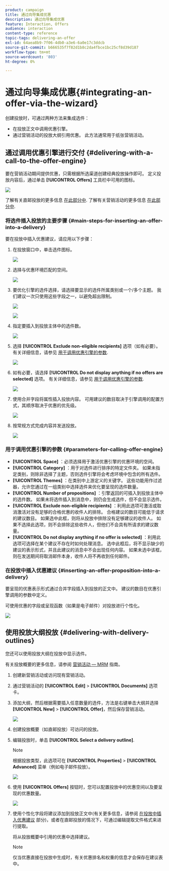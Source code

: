 ```yaml
---
product: campaign
title: 通过向导集成优惠
description: 通过向导集成优惠
feature: Interaction, Offers
audience: interaction
content-type: reference
topic-tags: delivering-an-offer
exl-id: 64aea8b9-7f06-4db0-a3e6-6a0e17c3ddcb
source-git-commit: b666535f7f82d1b8c2da4fbce1bc25cf8d39d187
workflow-type: tm+mt
source-wordcount: '803'
ht-degree: 0%

---
```


# 通过向导集成优惠{#integrating-an-offer-via-the-wizard}



创建投放时，可通过两种方法来集成选件：

* 在投放正文中调用优惠引擎。
* 通过营销活动的投放大纲引用优惠。 此方法通常用于纸张营销活动。

## 通过调用优惠引擎进行交付 {#delivering-with-a-call-to-the-offer-engine}

要在营销活动期间提供优惠，只需根据所选渠道创建经典投放操作即可。 定义投放内容后，通过单击 **[!UICONTROL Offers]** 工具栏中可用的图标。

![](assets/offer_delivery_009.png)

了解有关直邮投放的更多信息 [在此部分中](../../delivery/using/about-direct-mail-channel.md). 了解有关营销活动的更多信息 [在此部分中](../../campaign/using/setting-up-marketing-campaigns.md).

### 将选件插入投放的主要步骤 {#main-steps-for-inserting-an-offer-into-a-delivery}

要在投放中插入优惠建议，请应用以下步骤：

1. 在投放窗口中，单击选件图标。

   ![](assets/offer_delivery_001.png)

1. 选择与优惠环境匹配的空间。

   ![](assets/offer_delivery_002.png)

1. 要优化引擎的选件选择，请选择要显示的选件所属类别或一个/多个主题。 我们建议一次只使用这些字段之一，以避免超出限制。

   ![](assets/offer_delivery_003.png)

   ![](assets/offer_delivery_004.png)

1. 指定要插入到投放主体中的选件数。

   ![](assets/offer_delivery_005.png)

1. 选择 **[!UICONTROL Exclude non-eligible recipients]** 选项（如有必要）。 有关详细信息，请参见 [用于调用优惠引擎的参数](#parameters-for-calling-offer-engine).

   ![](assets/offer_delivery_006.png)

1. 如有必要，请选择 **[!UICONTROL Do not display anything if no offers are selected]** 选项。 有关详细信息，请参见 [用于调用优惠引擎的参数](#parameters-for-calling-offer-engine).

   ![](assets/offer_delivery_007.png)

1. 使用合并字段将属性插入投放内容。 可用建议的数目取决于引擎调用的配置方式，其顺序取决于优惠的优先级。

   ![](assets/offer_delivery_008.png)

1. 按常规方式完成内容并发送投放。

   ![](assets/offer_delivery_010.png)

### 用于调用优惠引擎的参数 {#parameters-for-calling-offer-engine}

* **[!UICONTROL Space]** ：必须选择用于激活优惠引擎的优惠环境的空间。
* **[!UICONTROL Category]** ：用于对选件进行排序的特定文件夹。 如果未指定类别，则除非选择了主题，否则选件引擎将会考虑环境中包含的所有选件。
* **[!UICONTROL Themes]** ：在类别中上游定义的关键字。 这些功能用作过滤器，允许您通过在一组类别中选择选件来优化要呈现的选件数量。
* **[!UICONTROL Number of propositions]** ：引擎返回的可插入到投放主体中的选件数。 如果未将选件插入到消息中，则仍会生成选件，但不会显示选件。
* **[!UICONTROL Exclude non-eligible recipients]** ：利用此选项可激活或取消激活对没有足够的合格优惠的收件人的排除。 合格建议的数目可能低于请求的建议数目。 如果选中此框，则将从投放中排除没有足够建议的收件人。 如果不选择此选项，则不会排除这些收件人，但他们不会具有所请求的建议数量。
* **[!UICONTROL Do not display anything if no offer is selected]** ：利用此选项可选择在某个建议不存在时如何处理消息。 选中此框后，将不显示缺少的建议的表示形式，并且此建议的消息中不会出现任何内容。 如果未选中该框，则在发送期间将取消邮件本身，收件人将不再收到任何邮件。

### 在投放中插入优惠建议 {#inserting-an-offer-proposition-into-a-delivery}

要呈现的优惠表示形式通过合并字段插入到投放的正文中。 建议的数目在优惠引擎调用的参数中定义。

可使用优惠的字段或呈现函数（如果是电子邮件）对投放进行个性化。

![](assets/offer_delivery_011.png)

## 使用投放大纲投放 {#delivering-with-delivery-outlines}

您还可以使用投放大纲在投放中显示选件。

有关投放概要的更多信息，请参阅 [营销活动 — MRM](../../campaign/using/marketing-campaign-deliveries.md#associating-and-structuring-resources-linked-via-a-delivery-outline) 指南。

1. 创建新营销活动或访问现有营销活动。
1. 通过营销活动的 **[!UICONTROL Edit]** > **[!UICONTROL Documents]** 选项卡。
1. 添加大纲，然后根据需要插入任意数量的选件，方法是右键单击大纲并选择 **[!UICONTROL New]** > **[!UICONTROL Offer]**，然后保存营销活动。

   ![](assets/int_compo_offre1.png)

1. 创建投放概要（如直邮投放）可访问的投放。
1. 编辑投放时，单击 **[!UICONTROL Select a delivery outline]**.

   >[!NOTE]
   >
   >根据投放类型，此选项可在 **[!UICONTROL Properties]** > **[!UICONTROL Advanced]** 菜单（例如电子邮件投放）。

   ![](assets/int_compo_offre2.png)

1. 使用 **[!UICONTROL Offers]** 按钮时，您可以配置投放中的优惠空间以及要呈现的优惠数量。

   ![](assets/int_compo_offre3.png)

1. 使用个性化字段将建议添加到投放正文中(有关更多信息，请参阅 [在投放中插入优惠建议](#inserting-an-offer-proposition-into-a-delivery) 部分)，或者在直邮投放的情况下，可通过编辑提取文件格式来进行提取。

   将从投放概要中引用的优惠中选择建议。

   >[!NOTE]
   >
   >仅当优惠直接在投放中生成时，有关优惠排名和权重的信息才会保存在建议表中。
